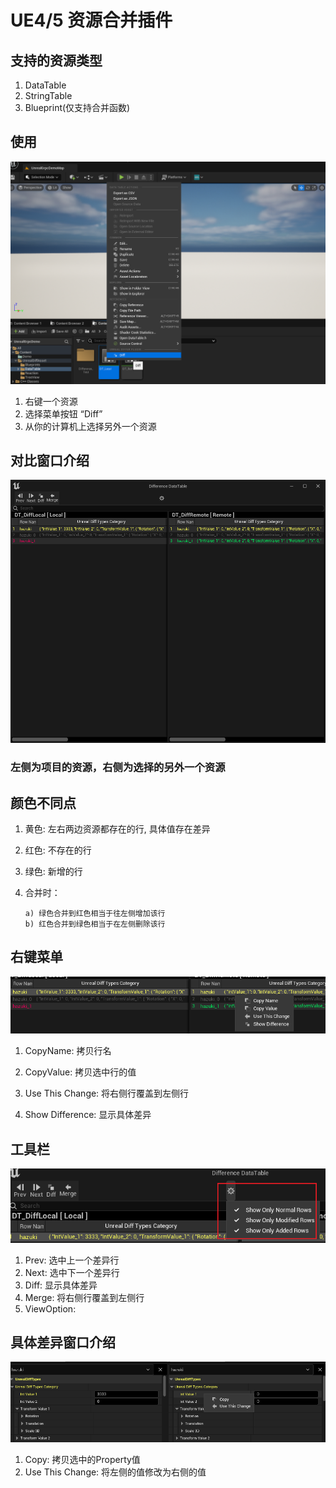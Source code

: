 # UE4/5 资源合并插件

## 支持的资源类型

1. DataTable
2. StringTable
3. Blueprint(仅支持合并函数)

## 使用

![LOGO](./Doc/Images/DiffImage_1.png)

1. 右键一个资源
2. 选择菜单按钮 “Diff”
3. 从你的计算机上选择另外一个资源

## 对比窗口介绍

![LOGO](./Doc/Images/DiffImage_2.png)

### 左侧为项目的资源，右侧为选择的另外一个资源


## 颜色不同点

1. 黄色: 左右两边资源都存在的行, 具体值存在差异

2. 红色: 不存在的行

3. 绿色: 新增的行

4. 合并时：
    ```
    a) 绿色合并到红色相当于往左侧增加该行
    b) 红色合并到绿色相当于在左侧删除该行
    ```

## 右键菜单

![LOGO](./Doc/Images/DiffImage_3.png)

1. CopyName: 拷贝行名
2. CopyValue: 拷贝选中行的值


3. Use This Change: 将右侧行覆盖到左侧行
4. Show Difference: 显示具体差异

## 工具栏

![LOGO](./Doc/Images/DiffImage_4.png)

1. Prev: 选中上一个差异行
2. Next: 选中下一个差异行
3. Diff: 显示具体差异
4. Merge: 将右侧行覆盖到左侧行
5. ViewOption:

## 具体差异窗口介绍

![LOGO](./Doc/Images/DiffImage_5.png)

1. Copy: 拷贝选中的Property值
2. Use This Change: 将左侧的值修改为右侧的值


